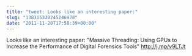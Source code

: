 ```yaml
---
title: "tweet: Looks like an interesting paper:"
slug: "138315330245246978"
date: "2011-11-20T17:58:39+00:00"
---
```

Looks like an interesting paper: "Massive Threading: Using GPUs to Increase the
Performance of Digital Forensics Tools" http://j.mp/v9LTJt